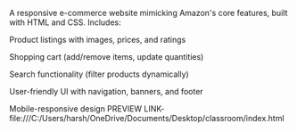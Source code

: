 A responsive e-commerce website mimicking Amazon's core features, built with HTML and CSS. Includes:

Product listings with images, prices, and ratings

Shopping cart (add/remove items, update quantities)

Search functionality (filter products dynamically)

User-friendly UI with navigation, banners, and footer

Mobile-responsive design
PREVIEW LINK- file:///C:/Users/harsh/OneDrive/Documents/Desktop/classroom/index.html
